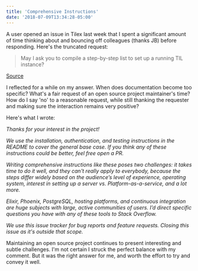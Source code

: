 ```yaml
---
title: 'Comprehensive Instructions'
date: '2018-07-09T13:34:28-05:00'
---
```


A user opened an issue in Tilex last week that I spent a significant amount of time thinking about and bouncing off colleagues (thanks JB) before responding. Here's the truncated request:

> May I ask you to compile a step-by-step list to set up a running TIL instance?

[Source](https://github.com/hashrocket/tilex/issues/286)

I reflected for a while on my answer. When does documentation become too specific? What's a fair request of an open source project maintainer's time? How do I say 'no' to a reasonable request, while still thanking the requester and making sure the interaction remains very positive?

Here's what I wrote:

<em>
Thanks for your interest in the project!

We use the installation, authentication, and testing instructions in the README to cover the general base case. If you think any of these instructions could be better, feel free open a PR.

Writing comprehensive instructions like these poses two challenges: it takes time to do it well, and they can't really apply to everybody, because the steps differ widely based on the audience’s level of experience, operating system, interest in setting up a server vs. Platform-as-a-service, and a lot more.

Elixir, Phoenix, PostgreSQL, hosting platforms, and continuous integration are huge subjects with large, active communities of users. I’d direct specific questions you have with any of these tools to Stack Overflow.

We use this issue tracker for bug reports and feature requests. Closing this issue as it's outside that scope.
</em>

Maintaining an open source project continues to present interesting and subtle challenges. I'm not certain I struck the perfect balance with my comment. But it was the right answer for me, and worth the effort to try and convey it well.